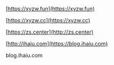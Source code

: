 [https://xyzw.fun](https://xyzw.fun)


[https://xyzw.cc](https://xyzw.cc)

[https://zs.center](http://zs.center)

[http://ihaiu.com](https://blog.ihaiu.com)




blog.ihaiu.com
